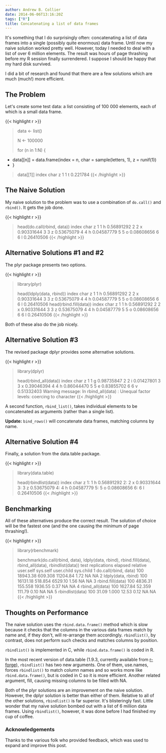 ```yaml
---
author: Andrew B. Collier
date: 2014-06-06T13:16:20Z
tags: ["R"]
title: Concatenating a list of data frames
---
```


It's something that I do surprisingly often: concatenating a list of data frames into a single (possibly quite enormous) data frame. Until now my naive solution worked pretty well. However, today I needed to deal with a list of over 6 million elements. The result was hours of page thrashing before my R session finally surrendered. I suppose I should be happy that my hard disk survived.

<!--more-->

I did a bit of research and found that there are a few solutions which are much (much!) more efficient.

## The Problem

Let's create some test data: a list consisting of 100 000 elements, each of which is a small data frame.

{{< highlight r >}}
> data <- list()
> 
> N <- 100000
>
> for (n in 1:N) {
+   data[[n]] = data.frame(index = n, char = sample(letters, 1), z = runif(1))
+ }
> data[[1]]
  index char        z
1     1    t 0.221784
{{< /highlight >}}

## The Naive Solution

My naive solution to the problem was to use a combination of `do.call()` and `rbind()`. It gets the job done.

{{< highlight r >}}
> head(do.call(rbind, data))
  index char          z
1     1    h 0.56891292
2     2    x 0.90331644
3     3    z 0.53675079
4     4    h 0.04587779
5     5    o 0.08608656
6     6    l 0.26410506
{{< /highlight >}}

## Alternative Solutions #1 and #2

The plyr package presents two options.

{{< highlight r >}}
> library(plyr)
> 
> head(ldply(data, rbind))
  index char          z
1     1    h 0.56891292
2     2    x 0.90331644
3     3    z 0.53675079
4     4    h 0.04587779
5     5    o 0.08608656
6     6    l 0.26410506
> head(rbind.fill(data))
  index char          z
1     1    h 0.56891292
2     2    x 0.90331644
3     3    z 0.53675079
4     4    h 0.04587779
5     5    o 0.08608656
6     6    l 0.26410506
{{< /highlight >}}

Both of these also do the job nicely.

## Alternative Solution #3

The revised package dplyr provides some alternative solutions.

{{< highlight r >}}
> library(dplyr)
> 
> head(rbind_all(data))
  index char          z
1     1    g 0.98735847
2     2    i 0.01427801
3     3    x 0.39046394
4     4    h 0.86044470
5     5    e 0.83855702
6     6    v 0.51332403
Warning message:
In rbind_all(data) : Unequal factor levels: coercing to character
{{< /highlight >}}

A second function, `rbind_list()`, takes individual elements to be concatenated as arguments (rather than a single list).

**Update:** `bind_rows()` will concatenate data frames, matching columns by name.

## Alternative Solution #4

Finally, a solution from the data.table package.

{{< highlight r >}}
> library(data.table)
> 
> head(rbindlist(data))
   index char          z
1:     1    h 0.56891292
2:     2    x 0.90331644
3:     3    z 0.53675079
4:     4    h 0.04587779
5:     5    o 0.08608656
6:     6    l 0.26410506
{{< /highlight >}}

## Benchmarking

All of these alternatives produce the correct result. The solution of choice will be the fastest one (and the one causing the minimum of page thrashing!).

{{< highlight r >}}
> library(rbenchmark)
> 
> benchmark(do.call(rbind, data), ldply(data, rbind), rbind.fill(data), rbind_all(data), rbindlist(data))
                  test replications  elapsed relative user.self sys.self user.child sys.child
1 do.call(rbind, data)          100 18943.38  609.308  11204.84     1.72         NA        NA
2   ldply(data, rbind)          100 16131.18  518.854   6529.10     1.56         NA        NA
3     rbind.fill(data)          100  4836.31  155.558   1936.55     0.37         NA        NA
4      rbind_all(data)          100  1627.84   52.359    111.79     0.10         NA        NA
5      rbindlist(data)          100    31.09    1.000     12.53     0.12         NA        NA
{{< /highlight >}}

## Thoughts on Performance

The naive solution uses the `rbind.data.frame()` method which is slow because it checks that the columns in the various data frames match by name and, if they don't, will re-arrange them accordingly. `rbindlist()`, by contrast, does not perform such checks and matches columns by position.

`rbindlist()` is implemented in C, while `rbind.data.frame()` is coded in R.

In the most recent version of data.table (1.9.3, currently available from [r-forge](http://datatable.r-forge.r-project.org/ "r-forge")), `rbindlist()` has two new arguments. One of them, use.names, forces `rbindlist()` to match column names and so works more like `rbind.data.frame()`, but is coded in C so it is more efficient. Another related argument, fill, causing missing columns to be filled with NA.

Both of the plyr solutions are an improvement on the naive solution. However, the dplyr solution is better than either of them. Relative to all of the other solutions, `rbindlist()` is far superior. It's blisteringly fast. Little wonder that my naive solution bombed out with a list of 6 million data frames. Using `rbindlist()`, however, it was done before I had finished my cup of coffee.

### Acknowledgements

Thanks to the various folk who provided feedback, which was used to expand and improve this post.
